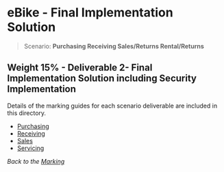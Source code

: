 # eBike - Final Implementation Solution

> Scenario: **Purchasing Receiving Sales/Returns Rental/Returns**

## **Weight 15%** - Deliverable 2- Final Implementation Solution including Security Implementation

Details of the marking guides for each scenario deliverable are included in this directory.

- [Purchasing](./Purchasing-long.md/)
- [Receiving](./Receiving-long.md/)
- [Sales](./Sales-long.md/)
- [Servicing](./Servicing-long.md/)


*Back to the [Marking](./../ReadMe.md)*